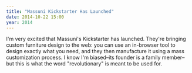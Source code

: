 ```yaml
---
title: "Massuni Kickstarter Has Launched"
date: 2014-10-22 15:00
year: 2014
---
```

<p>
  I'm very excited that Massuni's Kickstarter has launched.
  They're bringing custom furniture design to the web:
  you can use an in-browser tool to design exactly what you need,
  and they then manufacture it using a mass customization process.
  I know I'm biased–its founder is a family member–but
  this is what the word "revolutionary" is meant to be used for.
</p>

